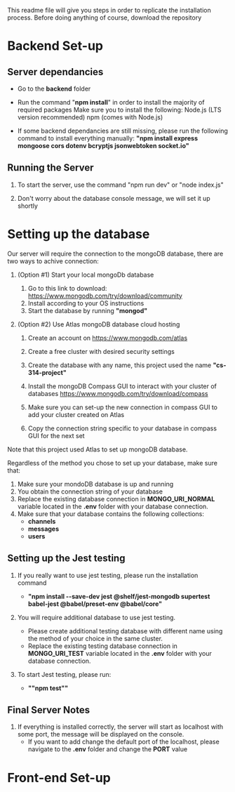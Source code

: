 This readme file will give you steps in order to replicate the installation process. Before doing anything of course, download the repository 

# Backend Set-up

## Server dependancies

- Go to the **backend** folder

- Run the command "**npm install**" in order to install the majority of required packages
    Make sure you to install the following: 
        Node.js (LTS version recommended)
        npm (comes with Node.js)

- If some backend dependancies are still missing, please run the following command to install everything manually: **"npm install express mongoose cors dotenv bcryptjs jsonwebtoken socket.io"**

## Running the Server

1. To start the server, use the command
    "npm run dev"  or "node index.js"

2. Don't worry about the database console message, we will set it up shortly

# Setting up the database

Our server will require the connection to the mongoDB database, there are two ways to achive connection: 

1. (Option #1) Start your local mongoDb database 
    1. Go to this link to download:  https://www.mongodb.com/try/download/community
    2. Install according to your OS instructions
    3. Start the database by running **"mongod"**

2. (Option #2) Use Atlas mongoDB database cloud hosting 
    1. Create an account on https://www.mongodb.com/atlas
    2. Create a free cluster with desired security settings

    3. Create the database with any name, this project used the name **"cs-314-project"**
    4. Install the mongoDB Compass GUI to interact with your cluster of databases https://www.mongodb.com/try/download/compass
    5. Make sure you can set-up the new connection in compass GUI to add your cluster created on Atlas
    6. Copy the connection string specific to your database in compass GUI for the next set

Note that this project used Atlas to set up mongoDB database.

Regardless of the method you chose to set up your database, make sure that:
1. Make sure your mondoDB database is up and running
2. You obtain the connection string of your database
3. Replace the existing database connection in **MONGO_URI_NORMAL** variable located in the **.env** folder with your database connection.
4. Make sure that your database contains the following collections:
    - **channels**
    - **messages**
    - **users**

## Setting up the Jest testing

1. If you really want to use jest testing, please run the installation command
    - **"npm install --save-dev jest @shelf/jest-mongodb supertest babel-jest @babel/preset-env @babel/core"**

2. You will require additional database to use jest testing. 
    - Please create additional testing database with different name using the method of your choice in the same cluster. 
    - Replace the existing testing database connection in **MONGO_URI_TEST** variable located in the **.env** folder with your database connection.

3. To start Jest testing, please run:
    - **""npm test""**

##  Final Server Notes

1.  If everything is installed correctly, the server will start as localhost with some port, the message will be displayed on the console.
    - If you want to add change the default port of the localhost, please navigate to the **.env** folder and change the **PORT** value

# Front-end Set-up